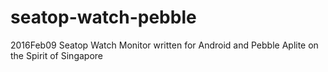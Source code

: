 # seatop-watch-pebble
2016Feb09 Seatop Watch Monitor written for Android and Pebble Aplite on the Spirit of Singapore
